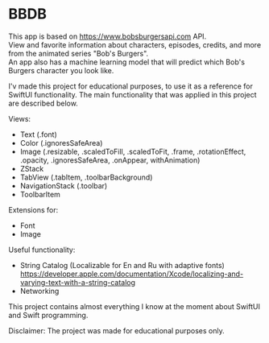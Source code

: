 
# BBDB
This app is based on https://www.bobsburgersapi.com API.\
View and favorite information about characters, episodes, credits, and more from the animated series "Bob's Burgers".\
An app also has a machine learning model that will predict which Bob's Burgers character you look like.

I'v made this project for educational purposes, to use it as a reference for SwiftUI functionality.
The main functionality that was applied in this project are described below.

Views:
- Text (.font)
- Color (.ignoresSafeArea)
- Image (.resizable, .scaledToFill, .scaledToFit, .frame, .rotationEffect, .opacity, .ignoresSafeArea, .onAppear, withAnimation)
- ZStack
- TabView (.tabItem, .toolbarBackground)
- NavigationStack (.toolbar)
- ToolbarItem

Extensions for:
- Font
- Image

Useful functionality:
- String Catalog (Localizable for En and Ru with adaptive fonts)\
 https://developer.apple.com/documentation/Xcode/localizing-and-varying-text-with-a-string-catalog
- Networking

This project contains almost everything I know at the moment about SwiftUI and Swift programming.

Disclaimer:
The project was made for educational purposes only.
